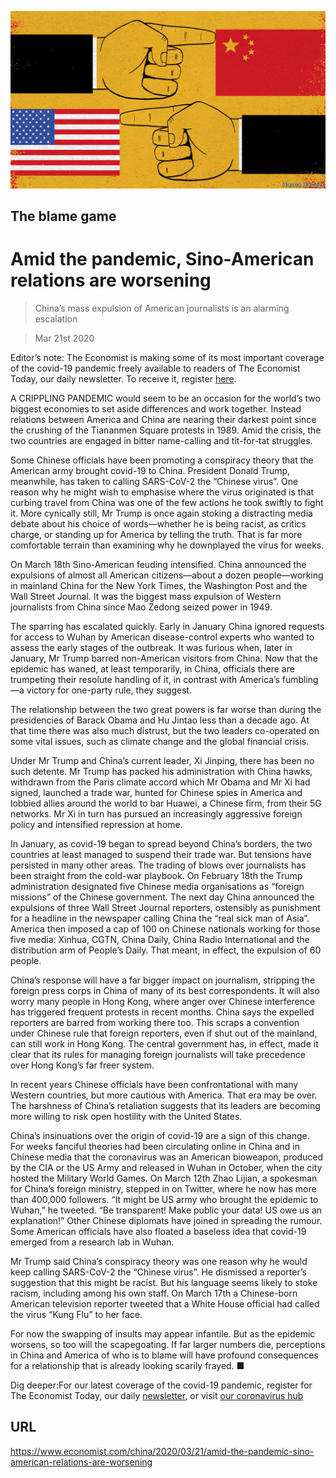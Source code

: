 ![](./images/20200321_CND001_0.jpg)

## The blame game

# Amid the pandemic, Sino-American relations are worsening

> China’s mass expulsion of American journalists is an alarming escalation

> Mar 21st 2020

Editor’s note: The Economist is making some of its most important coverage of the covid-19 pandemic freely available to readers of The Economist Today, our daily newsletter. To receive it, register [here](https://www.economist.com/https://my.economist.com/user#newsletter). 

A CRIPPLING PANDEMIC would seem to be an occasion for the world’s two biggest economies to set aside differences and work together. Instead relations between America and China are nearing their darkest point since the crushing of the Tiananmen Square protests in 1989. Amid the crisis, the two countries are engaged in bitter name-calling and tit-for-tat struggles.

Some Chinese officials have been promoting a conspiracy theory that the American army brought covid-19 to China. President Donald Trump, meanwhile, has taken to calling SARS-CoV-2 the “Chinese virus”. One reason why he might wish to emphasise where the virus originated is that curbing travel from China was one of the few actions he took swiftly to fight it. More cynically still, Mr Trump is once again stoking a distracting media debate about his choice of words—whether he is being racist, as critics charge, or standing up for America by telling the truth. That is far more comfortable terrain than examining why he downplayed the virus for weeks.

On March 18th Sino-American feuding intensified. China announced the expulsions of almost all American citizens—about a dozen people—working in mainland China for the New York Times, the Washington Post and the Wall Street Journal. It was the biggest mass expulsion of Western journalists from China since Mao Zedong seized power in 1949.

The sparring has escalated quickly. Early in January China ignored requests for access to Wuhan by American disease-control experts who wanted to assess the early stages of the outbreak. It was furious when, later in January, Mr Trump barred non-American visitors from China. Now that the epidemic has waned, at least temporarily, in China, officials there are trumpeting their resolute handling of it, in contrast with America’s fumbling—a victory for one-party rule, they suggest.

The relationship between the two great powers is far worse than during the presidencies of Barack Obama and Hu Jintao less than a decade ago. At that time there was also much distrust, but the two leaders co-operated on some vital issues, such as climate change and the global financial crisis.

Under Mr Trump and China’s current leader, Xi Jinping, there has been no such detente. Mr Trump has packed his administration with China hawks, withdrawn from the Paris climate accord which Mr Obama and Mr Xi had signed, launched a trade war, hunted for Chinese spies in America and lobbied allies around the world to bar Huawei, a Chinese firm, from their 5G networks. Mr Xi in turn has pursued an increasingly aggressive foreign policy and intensified repression at home.

In January, as covid-19 began to spread beyond China’s borders, the two countries at least managed to suspend their trade war. But tensions have persisted in many other areas. The trading of blows over journalists has been straight from the cold-war playbook. On February 18th the Trump administration designated five Chinese media organisations as “foreign missions” of the Chinese government. The next day China announced the expulsions of three Wall Street Journal reporters, ostensibly as punishment for a headline in the newspaper calling China the “real sick man of Asia”. America then imposed a cap of 100 on Chinese nationals working for those five media: Xinhua, CGTN, China Daily, China Radio International and the distribution arm of People’s Daily. That meant, in effect, the expulsion of 60 people.

China’s response will have a far bigger impact on journalism, stripping the foreign press corps in China of many of its best correspondents. It will also worry many people in Hong Kong, where anger over Chinese interference has triggered frequent protests in recent months. China says the expelled reporters are barred from working there too. This scraps a convention under Chinese rule that foreign reporters, even if shut out of the mainland, can still work in Hong Kong. The central government has, in effect, made it clear that its rules for managing foreign journalists will take precedence over Hong Kong’s far freer system.

In recent years Chinese officials have been confrontational with many Western countries, but more cautious with America. That era may be over. The harshness of China’s retaliation suggests that its leaders are becoming more willing to risk open hostility with the United States.

China’s insinuations over the origin of covid-19 are a sign of this change. For weeks fanciful theories had been circulating online in China and in Chinese media that the coronavirus was an American bioweapon, produced by the CIA or the US Army and released in Wuhan in October, when the city hosted the Military World Games. On March 12th Zhao Lijian, a spokesman for China’s foreign ministry, stepped in on Twitter, where he now has more than 400,000 followers. “It might be US army who brought the epidemic to Wuhan,” he tweeted. “Be transparent! Make public your data! US owe us an explanation!” Other Chinese diplomats have joined in spreading the rumour. Some American officials have also floated a baseless idea that covid-19 emerged from a research lab in Wuhan.

Mr Trump said China’s conspiracy theory was one reason why he would keep calling SARS-CoV-2 the “Chinese virus”. He dismissed a reporter’s suggestion that this might be racist. But his language seems likely to stoke racism, including among his own staff. On March 17th a Chinese-born American television reporter tweeted that a White House official had called the virus “Kung Flu” to her face.

For now the swapping of insults may appear infantile. But as the epidemic worsens, so too will the scapegoating. If far larger numbers die, perceptions in China and America of who is to blame will have profound consequences for a relationship that is already looking scarily frayed. ■

Dig deeper:For our latest coverage of the covid-19 pandemic, register for The Economist Today, our daily [newsletter](https://www.economist.com/https://my.economist.com/user#newsletter), or visit [our coronavirus hub](https://www.economist.com//coronavirus)

## URL

https://www.economist.com/china/2020/03/21/amid-the-pandemic-sino-american-relations-are-worsening
